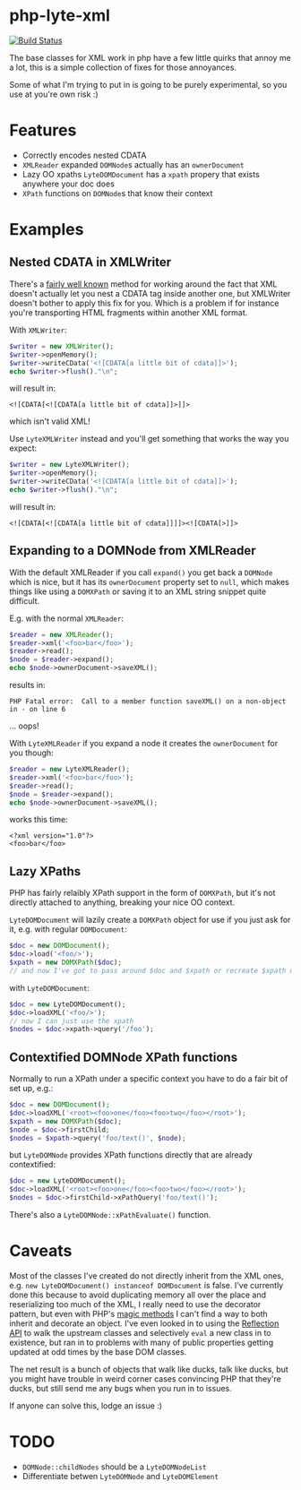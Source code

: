 # php-lyte-xml

[![Build Status](https://travis-ci.org/neerolyte/php-lyte-xml.png)](https://travis-ci.org/neerolyte/php-lyte-xml)

The base classes for XML work in php have a few little quirks that annoy me a lot, this is a simple collection of fixes for those annoyances.

Some of what I'm trying to put in is going to be purely experimental, so you use at you're own risk :)

# Features

 * Correctly encodes nested CDATA
 * `XMLReader` expanded `DOMNode`s actually has an `ownerDocument`
 * Lazy OO xpaths `LyteDOMDocument` has a `xpath` propery that exists anywhere your doc does
 * `XPath` functions on `DOMNode`s that know their context

# Examples

## Nested CDATA in XMLWriter

There's a [fairly well known](http://en.wikipedia.org/wiki/CDATA#Nesting) method for working around the fact that XML doesn't actually let you nest a CDATA tag inside another one, but XMLWriter doesn't bother to apply this fix for you. Which is a problem if for instance you're transporting HTML fragments within another XML format.

With `XMLWriter`:
```php
$writer = new XMLWriter();
$writer->openMemory();
$writer->writeCData('<![CDATA[a little bit of cdata]]>');
echo $writer->flush()."\n";
```
will result in:
```
<![CDATA[<![CDATA[a little bit of cdata]]>]]>
```
which isn't valid XML!

Use `LyteXMLWriter` instead and you'll get something that works the way you expect:
```php
$writer = new LyteXMLWriter();
$writer->openMemory();
$writer->writeCData('<![CDATA[a little bit of cdata]]>');
echo $writer->flush()."\n";
```

will result in:
```
<![CDATA[<![CDATA[a little bit of cdata]]]]><![CDATA[>]]>
```

## Expanding to a DOMNode from XMLReader

With the default XMLReader if you call `expand()` you get back a `DOMNode` which is nice, but it has its `ownerDocument` property set to `null`, which makes things like using a `DOMXPath` or saving it to an XML string snippet quite difficult.

E.g. with the normal `XMLReader`:
```php
$reader = new XMLReader();
$reader->xml('<foo>bar</foo>');
$reader->read();
$node = $reader->expand();
echo $node->ownerDocument->saveXML();
```

results in:
```
PHP Fatal error:  Call to a member function saveXML() on a non-object in - on line 6
```

... oops!

With `LyteXMLReader` if you expand a node it creates the `ownerDocument` for you though:
```php
$reader = new LyteXMLReader();
$reader->xml('<foo>bar</foo>');
$reader->read();
$node = $reader->expand();                                                                                             
echo $node->ownerDocument->saveXML();
```

works this time:
```
<?xml version="1.0"?>
<foo>bar</foo>
```

## Lazy XPaths

PHP has fairly relaibly XPath support in the form of `DOMXPath`, but it's not directly attached to anything, breaking your nice OO context.

`LyteDOMDocument` will lazily create a `DOMXPath` object for use if you just ask for it, e.g. with regular `DOMDocument`:
```php
$doc = new DOMDocument();
$doc->load('<foo/>');
$xpath = new DOMXPath($doc);
// and now I've got to pass around $doc and $xpath or recreate $xpath many times
```

with `LyteDOMDocument`:
```php
$doc = new LyteDOMDocument();
$doc->loadXML('<foo/>');
// now I can just use the xpath
$nodes = $doc->xpath->query('/foo');
```

## Contextified DOMNode XPath functions

Normally to run a XPath under a specific context you have to do a fair bit of set up, e.g.:
```php
$doc = new DOMDocument();
$doc->loadXML('<root><foo>one</foo><foo>two</foo></root>');
$xpath = new DOMXPath($doc);
$node = $doc->firstChild;
$nodes = $xpath->query('foo/text()', $node);
```

but `LyteDOMNode` provides XPath functions directly that are already contextified:
```php
$doc = new LyteDOMDocument();
$doc->loadXML('<root><foo>one</foo><foo>two</foo></root>');
$nodes = $doc->firstChild->xPathQuery('foo/text()');
```

There's also a `LyteDOMNode::xPathEvaluate()` function.

# Caveats

Most of the classes I've created do not directly inherit from the XML ones, e.g. `new LyteDOMDocument() instanceof DOMDocument` is false. I've currently done this because to avoid duplicating memory all over the place and reserializing too much of the XML, I really need to use the decorator pattern, but even with PHP's [magic methods](http://php.net/manual/en/language.oop5.magic.php) I can't find a way to both inherit and decorate an object. I've even looked in to using the [Reflection API](http://php.net/manual/en/book.reflection.php) to walk the upstream classes and selectively `eval` a new class in to existence, but ran in to problems with many of public properties getting updated at odd times by the base DOM classes.

The net result is a bunch of objects that walk like ducks, talk like ducks, but you might have trouble in weird corner cases convincing PHP that they're ducks, but still send me any bugs when you run in to issues.

If anyone can solve this, lodge an issue :)

# TODO

 * `DOMNode::childNodes` should be a `LyteDOMNodeList`
 * Differentiate betwen `LyteDOMNode` and `LyteDOMElement`
